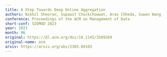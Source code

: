 ```yaml
---
title: A Step Towards Deep Online Aggregation
authors: Nikhil Sheoran, Supawit Chockchowwat, Arav Chheda, Suwen Wang, Riya Verma, Yongjoo Park
conference: Proceedings of the ACM on Management of Data
short-conf: SIGMOD 2023
year: 2023
month: 06
original: https://dl.acm.org/doi/10.1145/3589269
original-name: acm
arxiv: https://arxiv.org/abs/2303.04103
---
```

